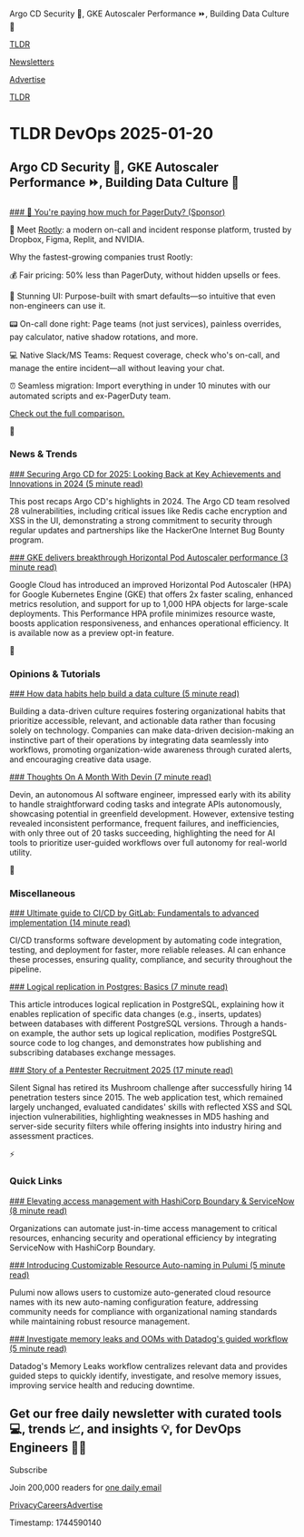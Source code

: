 Argo CD Security 🥷, GKE Autoscaler Performance ⏩, Building Data Culture 👥

[TLDR](/)

[Newsletters](/newsletters)

[Advertise](https://advertise.tldr.tech/)

[TLDR](/)

# TLDR DevOps 2025-01-20

## Argo CD Security 🥷, GKE Autoscaler Performance ⏩, Building Data Culture 👥

### 

[### 💸 You're paying how much for PagerDuty? (Sponsor)](https://rootly.com/landing/pagerduty-vs-rootly-on-call?utm_source=tldr&amp;utm_medium=newsletter-sponsorship&amp;utm_campaign=pagerduty&amp;utm_content=pagerduty-comparison)

👋 Meet [Rootly](https://rootly.com/landing/pagerduty-vs-rootly-on-call?utm_source=tldr&utm_medium=newsletter-sponsorship&utm_campaign=pagerduty&utm_content=pagerduty-comparison): a modern on-call and incident response platform, trusted by Dropbox, Figma, Replit, and NVIDIA.

Why the fastest-growing companies trust Rootly:

💰 Fair pricing: 50% less than PagerDuty, without hidden upsells or fees.

💅 Stunning UI: Purpose-built with smart defaults—so intuitive that even non-engineers can use it.

📟 On-call done right: Page teams (not just services), painless overrides, pay calculator, native shadow rotations, and more.

💻 Native Slack/MS Teams: Request coverage, check who's on-call, and manage the entire incident—all without leaving your chat.

⏰ Seamless migration: Import everything in under 10 minutes with our automated scripts and ex-PagerDuty team.

[Check out the full comparison.](https://rootly.com/landing/pagerduty-vs-rootly-on-call?utm_source=tldr&utm_medium=newsletter-sponsorship&utm_campaign=pagerduty&utm_content=pagerduty-comparison)

📱

### News & Trends

[### Securing Argo CD for 2025: Looking Back at Key Achievements and Innovations in 2024 (5 minute read)](https://codefresh.io/blog/argo-cd-and-codefresh-gitops-security-updates-3-18-2024-preventing-brute-force-and-denial-of-service-2/?utm_source=tldrdevops)

This post recaps Argo CD's highlights in 2024. The Argo CD team resolved 28 vulnerabilities, including critical issues like Redis cache encryption and XSS in the UI, demonstrating a strong commitment to security through regular updates and partnerships like the HackerOne Internet Bug Bounty program.

[### GKE delivers breakthrough Horizontal Pod Autoscaler performance (3 minute read)](https://cloud.google.com/blog/products/containers-kubernetes/rearchitected-gke-hpa-improves-scaling-performance/?utm_source=tldrdevops)

Google Cloud has introduced an improved Horizontal Pod Autoscaler (HPA) for Google Kubernetes Engine (GKE) that offers 2x faster scaling, enhanced metrics resolution, and support for up to 1,000 HPA objects for large-scale deployments. This Performance HPA profile minimizes resource waste, boosts application responsiveness, and enhances operational efficiency. It is available now as a preview opt-in feature.

🚀

### Opinions & Tutorials

[### How data habits help build a data culture (5 minute read)](https://incident.io/blog/how-data-habits-help-build-a-data-culture?utm_source=tldrdevops)

Building a data-driven culture requires fostering organizational habits that prioritize accessible, relevant, and actionable data rather than focusing solely on technology. Companies can make data-driven decision-making an instinctive part of their operations by integrating data seamlessly into workflows, promoting organization-wide awareness through curated alerts, and encouraging creative data usage.

[### Thoughts On A Month With Devin (7 minute read)](https://www.answer.ai/posts/2025-01-08-devin.html?utm_source=tldrdevops)

Devin, an autonomous AI software engineer, impressed early with its ability to handle straightforward coding tasks and integrate APIs autonomously, showcasing potential in greenfield development. However, extensive testing revealed inconsistent performance, frequent failures, and inefficiencies, with only three out of 20 tasks succeeding, highlighting the need for AI tools to prioritize user-guided workflows over full autonomy for real-world utility.

🎁

### Miscellaneous

[### Ultimate guide to CI/CD by GitLab: Fundamentals to advanced implementation (14 minute read)](https://about.gitlab.com/blog/2025/01/06/ultimate-guide-to-ci-cd-fundamentals-to-advanced-implementation/?utm_source=tldrdevops)

CI/CD transforms software development by automating code integration, testing, and deployment for faster, more reliable releases. AI can enhance these processes, ensuring quality, compliance, and security throughout the pipeline.

[### Logical replication in Postgres: Basics (7 minute read)](https://www.enterprisedb.com/blog/logical-replication-postgres-basics?utm_source=tldrdevops)

This article introduces logical replication in PostgreSQL, explaining how it enables replication of specific data changes (e.g., inserts, updates) between databases with different PostgreSQL versions. Through a hands-on example, the author sets up logical replication, modifies PostgreSQL source code to log changes, and demonstrates how publishing and subscribing databases exchange messages.

[### Story of a Pentester Recruitment 2025 (17 minute read)](https://blog.silentsignal.eu/2025/01/14/pentester-recruitment-2025-mushroom/?utm_source=tldrdevops)

Silent Signal has retired its Mushroom challenge after successfully hiring 14 penetration testers since 2015. The web application test, which remained largely unchanged, evaluated candidates' skills with reflected XSS and SQL injection vulnerabilities, highlighting weaknesses in MD5 hashing and server-side security filters while offering insights into industry hiring and assessment practices.

⚡️

### Quick Links

[### Elevating access management with HashiCorp Boundary & ServiceNow (8 minute read)](https://medium.com/hashicorp-engineering/elevating-access-management-with-hashicorp-boundary-servicenow-b28556f8232e?utm_source=tldrdevops)

Organizations can automate just-in-time access management to critical resources, enhancing security and operational efficiency by integrating ServiceNow with HashiCorp Boundary.

[### Introducing Customizable Resource Auto-naming in Pulumi (5 minute read)](https://www.pulumi.com/blog/autonaming-configuration/?utm_source=tldrdevops)

Pulumi now allows users to customize auto-generated cloud resource names with its new auto-naming configuration feature, addressing community needs for compliance with organizational naming standards while maintaining robust resource management.

[### Investigate memory leaks and OOMs with Datadog's guided workflow (5 minute read)](https://www.datadoghq.com/blog/memory-leak-workflow/?utm_source=tldrdevops)

Datadog's Memory Leaks workflow centralizes relevant data and provides guided steps to quickly identify, investigate, and resolve memory issues, improving service health and reducing downtime.

## Get our free daily newsletter with curated tools 💻, trends 📈, and insights 💡, for DevOps Engineers 👨‍💻

Subscribe

Join 200,000 readers for [one daily email](/api/latest/devops)

[Privacy](/privacy)[Careers](https://jobs.ashbyhq.com/tldr.tech)[Advertise](/devops/advertise)

Timestamp: 1744590140
